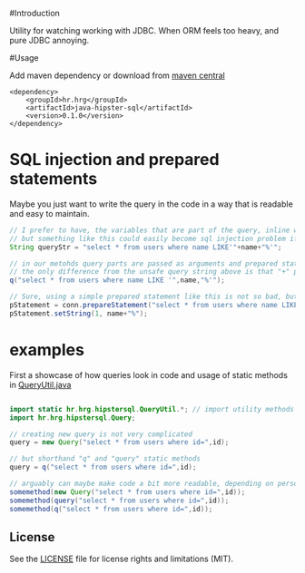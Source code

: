 #Introduction

Utility for watching working with JDBC. When ORM feels too heavy, and pure JDBC annoying.


#Usage

Add maven dependency or download from [maven central](http://repo1.maven.org/maven2/hr/hrg/java-hipster-sql/)

```
<dependency>
	<groupId>hr.hrg</groupId>
	<artifactId>java-hipster-sql</artifactId>
	<version>0.1.0</version>
</dependency>
```

# SQL injection and prepared statements
Maybe you just want to write the query in the code in a way that is readable and easy to maintain.

```java
// I prefer to have, the variables that are part of the query, inline with sql code, 
// but something like this could easily become sql injection problem if name variable comes from user input
String queryStr = "select * from users where name LIKE'"+name+"%'";

// in our metohds query parts are passed as arguments and prepared statments are used in the background 
// the only difference from the unsafe query string above is that "+" plus operator is replaced by "," comma
q("select * from users where name LIKE '",name,"%'");

// Sure, using a simple prepared statement like this is not so bad, but it gets complicated quickly
pStatement = conn.prepareStatement("select * from users where name LIKE ?");
pStatement.setString(1, name+"%");

```

# examples
First a showcase of how queries look in code and usage of static methods in [QueryUtil.java](src/main/java/hr/hrg/hipstersql/QueryUtil.java)

```java

import static hr.hrg.hipstersql.QueryUtil.*; // import utility methods from QueryUtil
import hr.hrg.hipstersql.Query;

// creating new query is not very complicated
query = new Query("select * from users where id=",id);

// but shorthand "q" and "query" static methods  
query = q("select * from users where id=",id);

// arguably can maybe make code a bit more readable, depending on personal style/preference
somemethod(new Query("select * from users where id=",id));
somemethod(query("select * from users where id=",id));
somemethod(q("select * from users where id=",id));

```

## License

See the [LICENSE](LICENSE.md) file for license rights and limitations (MIT).
